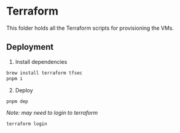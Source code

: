 # Terraform
This folder holds all the Terraform scripts for provisioning the VMs.

## Deployment
1. Install dependencies
```bash
brew install terraform tfsec
pnpm i
```
2. Deploy
```bash
pnpm dep
```

_Note: may need to login to terraform_
```bash
terraform login
```
